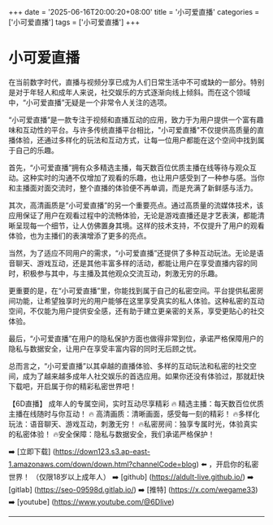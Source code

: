 +++
date = '2025-06-16T20:00:20+08:00'
title = '小可爱直播'
categories = ['小可爱直播']
tags = ['小可爱直播']
+++

# 小可爱直播

在当前数字时代，直播与视频分享已成为人们日常生活中不可或缺的一部分。特别是对于年轻人和成年人来说，社交娱乐的方式逐渐向线上倾斜。而在这个领域中，“小可爱直播”无疑是一个非常令人关注的选项。

“小可爱直播”是一款专注于视频和直播互动的应用，致力于为用户提供一个富有趣味和互动性的平台。与许多传统直播平台相比，"小可爱直播"不仅提供高质量的直播体验，还通过多样化的玩法和互动方式，让每一位用户都能在这个空间中找到属于自己的乐趣。

首先，“小可爱直播”拥有众多精选主播，每天数百位优质主播在线等待与观众互动。这种实时的沟通不仅增加了观看的乐趣，也让用户感受到了一种参与感。当你和主播面对面交流时，整个直播的体验便不再单调，而是充满了新鲜感与活力。

其次，高清画质是“小可爱直播”的另一个重要亮点。通过高质量的流媒体技术，该应用保证了用户在观看过程中的流畅体验，无论是游戏直播还是才艺表演，都能清晰呈现每一个细节，让人仿佛置身其境。这样的技术支持，不仅提升了用户的观看体验，也为主播们的表演增添了更多的亮点。

当然，为了适应不同用户的需求，“小可爱直播”还提供了多种互动玩法。无论是语音聊天、游戏互动，还是其他丰富多样的活动，都能让用户在享受直播内容的同时，积极参与其中，与主播及其他观众交流互动，刺激无穷的乐趣。

更重要的是，在“小可爱直播”里，你能找到属于自己的私密空间。平台提供私密房间功能，让希望独享时光的用户能够在这里享受真实的私人体验。这种私密的互动空间，不仅能为用户提供安全感，还有助于建立更亲密的关系，享受更贴心的社交体验。

最后，“小可爱直播”在用户的隐私保护方面也做得非常到位，承诺严格保障用户的隐私与数据安全，让用户在享受丰富内容的同时无后顾之忧。

总而言之，“小可爱直播”以其卓越的直播体验、多样的互动玩法和私密的社交空间，成为了越来越多成年人社交娱乐的首选应用。如果你还没有体验过，那就赶快下载吧，开启属于你的精彩私密世界吧！

【6D直播】
成年人的专属空间，实时互动尽享精彩
🔥 精选主播：每天数百位优质主播在线随时与你互动！
🔥 高清画质：清晰画面，感受每一刻的精彩！
🔥多样化玩法：语音聊天、游戏互动，刺激无穷！
🔥私密房间：独享专属时光，体验真实的私密体验！
🔥安全保障：隐私与数据安全，我们承诺严格保护！

➡️ [立即下载] (https://down123.s3.ap-east-1.amazonaws.com/down/down.html?channelCode=blog) ⬅️ ，开启你的私密世界！
（仅限18岁以上成年人）
➡️ [github] (https://aldult-live.github.io/)
➡️ [gitlab] (https://seo-09598d.gitlab.io/)
➡️ [推特] (https://x.com/wegame33)
➡️ [youtube] (https://www.youtube.com/@6Dlive)

---
